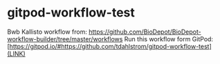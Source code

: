 # gitpod-workflow-test

Bwb Kallisto workflow from: https://github.com/BioDepot/BioDepot-workflow-builder/tree/master/workflows
Run this workflow form GitPod: [https://gitpod.io/#https://github.com/tdahlstrom/gitpod-workflow-test](LINK)
